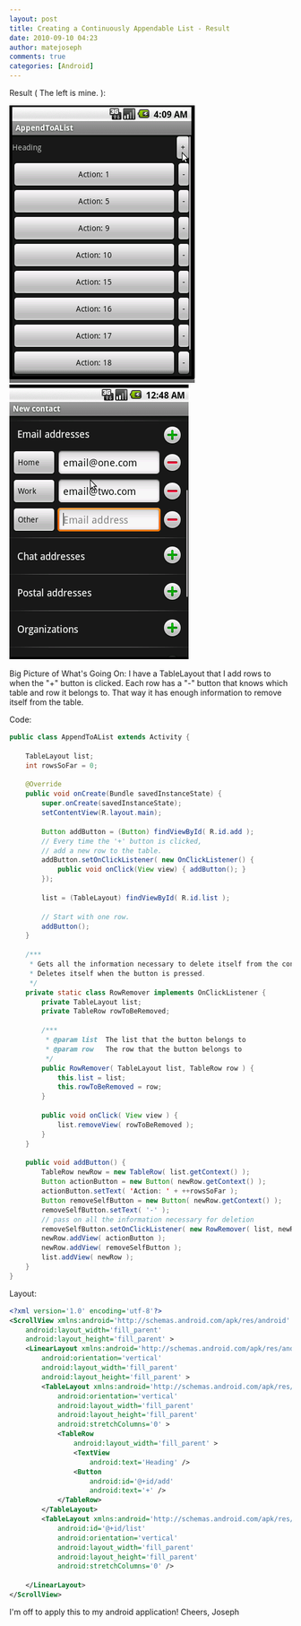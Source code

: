 ```yaml
---
layout: post
title: Creating a Continuously Appendable List - Result
date: 2010-09-10 04:23
author: matejoseph
comments: true
categories: [Android]
---
```

Result ( The left is mine. ):

![Continuously Appendable List](/assets/20100910_myresult.png)
![Continuously Appendable List](/assets/20100910_contacts_ui.png)

Big Picture of What's Going On:
I have a TableLayout that I add rows to when the "+" button is clicked. Each row has a "-" button that knows which table and row it belongs to. That way it has enough information to remove itself from the table.

Code:
```java
public class AppendToAList extends Activity {
    
	TableLayout list;
	int rowsSoFar = 0;
	
    @Override
    public void onCreate(Bundle savedInstanceState) {
        super.onCreate(savedInstanceState);
        setContentView(R.layout.main);
        
        Button addButton = (Button) findViewById( R.id.add );
        // Every time the '+' button is clicked,
        // add a new row to the table.
        addButton.setOnClickListener( new OnClickListener() {
			public void onClick(View view) { addButton(); }
		});
        
        list = (TableLayout) findViewById( R.id.list );
        
        // Start with one row.
        addButton();
    }
    
    /***
     * Gets all the information necessary to delete itself from the constructor.
     * Deletes itself when the button is pressed.
     */
    private static class RowRemover implements OnClickListener {
    	private TableLayout list;
    	private TableRow rowToBeRemoved;
    	
    	/***
    	 * @param list	The list that the button belongs to
    	 * @param row	The row that the button belongs to
    	 */
    	public RowRemover( TableLayout list, TableRow row ) {
    		this.list = list;
    		this.rowToBeRemoved = row;
    	}
    	
    	public void onClick( View view ) {
    		list.removeView( rowToBeRemoved );
    	}
    }
    
    public void addButton() {
    	TableRow newRow = new TableRow( list.getContext() );
    	Button actionButton = new Button( newRow.getContext() );
    	actionButton.setText( 'Action: ' + ++rowsSoFar );
    	Button removeSelfButton = new Button( newRow.getContext() );
    	removeSelfButton.setText( '-' );
    	// pass on all the information necessary for deletion
    	removeSelfButton.setOnClickListener( new RowRemover( list, newRow ));
    	newRow.addView( actionButton );
    	newRow.addView( removeSelfButton );
    	list.addView( newRow );
    }
}
```

Layout:
```xml
<?xml version='1.0' encoding='utf-8'?>
<ScrollView xmlns:android='http://schemas.android.com/apk/res/android'
    android:layout_width='fill_parent'
    android:layout_height='fill_parent' >
	<LinearLayout xmlns:android='http://schemas.android.com/apk/res/android'
	    android:orientation='vertical'
	    android:layout_width='fill_parent'
	    android:layout_height='fill_parent' >
		<TableLayout xmlns:android='http://schemas.android.com/apk/res/android'
		    android:orientation='vertical'
		    android:layout_width='fill_parent'
		    android:layout_height='fill_parent'
		    android:stretchColumns='0' >
		    <TableRow
		    	android:layout_width='fill_parent' >
		    	<TextView
		    		android:text='Heading' />
		    	<Button
		    		android:id='@+id/add'
		    		android:text='+' />
		    </TableRow>
		</TableLayout>
		<TableLayout xmlns:android='http://schemas.android.com/apk/res/android'
			android:id='@+id/list'
		    android:orientation='vertical'
		    android:layout_width='fill_parent'
		    android:layout_height='fill_parent' 
    		android:stretchColumns='0' />

	</LinearLayout>
</ScrollView>
```

I'm off to apply this to my android application!
Cheers,
Joseph

<script src="https://utteranc.es/client.js"
        repo="josephmate/josephmate.github.io"
        issue-number="26"
        theme="github-light"
        crossorigin="anonymous"
        async>
</script>